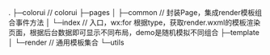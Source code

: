 
.
├─colorui      // colorui
├─pages
│  ├─common    // 封装Page，集成render模板组合事件方法
│  └─index     // 入口，wx:for 根据type，获取render.wxml的模板渲染页面，根据后台数据即可显示不同布局，demo是随机模拟不同组合
├─template
│  └─render    // 通用模板集合
└─utils